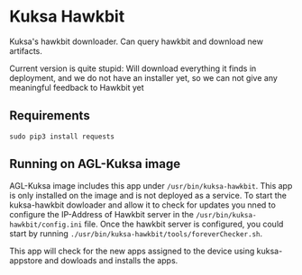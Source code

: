 # Kuksa Hawkbit

Kuksa's hawkbit downloader. Can query hawkbit and download new artifacts.

Current version is quite stupid: Will download everything it finds in deployment, and we do not have an installer yet, so we can not give any meaningful feedback to Hawkbit yet 

## Requirements

``sudo pip3 install requests``

## Running on AGL-Kuksa image

AGL-Kuksa image includes this app under `/usr/bin/kuksa-hawkbit`. This app is only installed on the image and is not deployed as a service. To start the kuksa-hawkbit dowloader and allow it to check for updates you nned to configure the IP-Address of Hawkbit server in the `/usr/bin/kuksa-hawkbit/config.ini` file. Once the hawkbit server is configured, you could start by running `./usr/bin/kuksa-hawkbit/tools/foreverChecker.sh`.

This app will check for the new apps assigned to the device using kuksa-appstore and dowloads and installs the apps.
